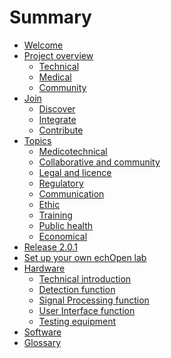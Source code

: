# Summary

* [Welcome](README.md)
* [Project overview](overview.md)
	* [Technical]()
	* [Medical](medical.md)
	* [Community]()
* [Join]()
	* [Discover](discover.md)
	* [Integrate](integrate.md)
	* [Contribute](contribute.md)
* [Topics]()
	* [Medicotechnical]()
	* [Collaborative and community]()
	* [Legal and licence]()
	* [Regulatory]()
	* [Communication]()
	* [Ethic]()
	* [Training]()
	* [Public health]()
	* [Economical]()
* [Release 2.0.1](release_2_1_0.md)
* [Set up your own echOpen lab](setup_your_own_echopen_lab.md)
* [Hardware](hardware.md)
	* [Technical introduction](technical_introduction.md)
	* [Detection function](detection.md)
	* [Signal Processing function](signal_analysis.md)
	* [User Interface function](user_interfacing.md)
	* [Testing equipment](bac_test.md)
* [Software](software_indro.md)
* [Glossary](glossaire.md)


